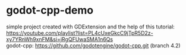 ﻿# godot-cpp-demo

simple project created with GDExtension and the help of this tutorial: https://youtube.com/playlist?list=PL4cUxeGkcC9jTpR5D2z-xy7YRnWh9xnFM&si=jRgQFUwaSMA1n6Qs<br />
godot-cpp: https://github.com/godotengine/godot-cpp.git (branch 4.2)
